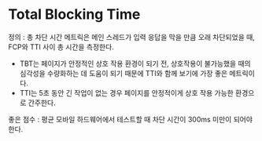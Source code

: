 # Total Blocking Time

정의 : 총 차단 시간 메트릭은 메인 스레드가 입력 응답을 막을 만큼 오래 차단되었을 때, FCP와 TTI 사이 총 시간을 측정한다.

- TBT는 페이지가 안정적인 상호 작용 환경이 되기 전, 상호작용이 불가능했을 때의 심각성을 수량화하는 데 도움이 되기 때문에 TTI와 함께 보기에 가장 좋은 메트릭이다.
- TTI는 5초 동안 긴 작업이 없는 경우 페이지를 안정적이게 상호 작용 가능한 환경으로 간주한다.

좋은 점수 : 평균 모바일 하드웨어에서 테스트할 때 차단 시간이 300ms 미만이 되어야 한다.
